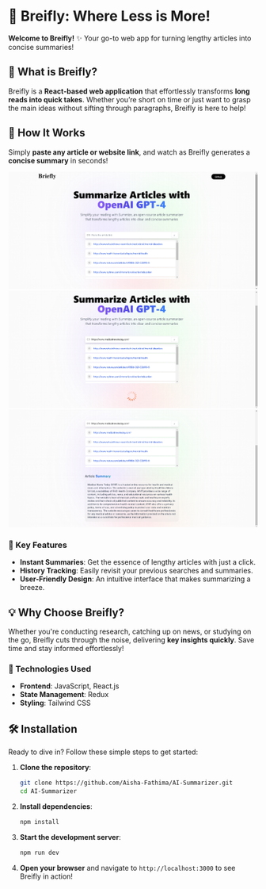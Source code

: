 
# 📰 Breifly: Where Less is More! 

**Welcome to Breifly!** ✨ Your go-to web app for turning lengthy articles into concise summaries!

## 🌟 What is Breifly?
Breifly is a **React-based web application** that effortlessly transforms **long reads into quick takes**. Whether you’re short on time or just want to grasp the main ideas without sifting through paragraphs, Breifly is here to help!

## 🔗 How It Works
Simply **paste any article or website link**, and watch as Breifly generates a **concise summary** in seconds! 

![image1](src/images/img1.png)
![image3](src/images/img3.png)
![image2](src/images/img2.png)

### 🎉 Key Features
- **Instant Summaries**: Get the essence of lengthy articles with just a click.
- **History Tracking**: Easily revisit your previous searches and summaries.
- **User-Friendly Design**: An intuitive interface that makes summarizing a breeze.

## 💡 Why Choose Breifly?
Whether you're conducting research, catching up on news, or studying on the go, Breifly cuts through the noise, delivering **key insights quickly**. Save time and stay informed effortlessly!

### 🚀 Technologies Used
- **Frontend**: JavaScript, React.js
- **State Management**: Redux
- **Styling**: Tailwind CSS

## 🛠️ Installation

Ready to dive in? Follow these simple steps to get started:

1. **Clone the repository**:
   ```bash
   git clone https://github.com/Aisha-Fathima/AI-Summarizer.git
   cd AI-Summarizer
   ```

2. **Install dependencies**:
   ```bash
   npm install
   ```

3. **Start the development server**:
   ```bash
   npm run dev
   ```

4. **Open your browser** and navigate to `http://localhost:3000` to see Breifly in action!

